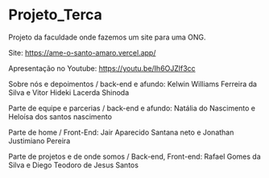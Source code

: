 # Projeto_Terca
 Projeto da faculdade onde fazemos um site para uma ONG.
 
Site: https://ame-o-santo-amaro.vercel.app/

Apresentação no Youtube: https://youtu.be/Ih6OJZlf3cc

Sobre nós e depoimentos / back-end e afundo:
Kelwin Williams Ferreira da Silva e
Vitor Hideki Lacerda Shinoda 


Parte de equipe e parcerias / back-end e afundo:
Natália do Nascimento e
Heloísa dos santos nascimento 


Parte de home / Front-End:
Jair Aparecido Santana neto e
Jonathan Justimiano Pereira 


Parte de projetos e de onde somos / Back-end, Front-end:
Rafael Gomes da Silva e
Diego Teodoro de Jesus Santos 



